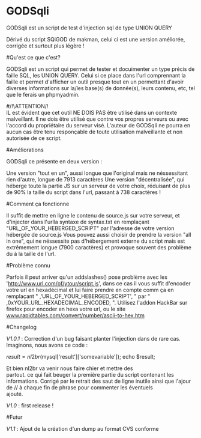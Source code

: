 # GODSqli
GODSqli est un script de test d'injection sql de type UNION QUERY

Dérivé du script SQiGOD de makman, celui ci est une version améliorée, corrigée et surtout plus légère !

#Qu'est ce que c'est?

GODSqli est un script qui permet de tester et docuimenter un type précis de faille SQL, les UNION QUERY.
Celui si ce place dans l'url comprennant la faille et permet d'afficher un outil presque tout en un permettant d'avoir diverses informations sur la/les base(s) de donnée(s), leurs contenu, etc, tel que le ferais un phpmyadmin.

#/!\ATTENTION/!\
IL est évident que cet outil NE DOIS PAS être utilisé dans un contexte malveillant. Il ne dois être utilisé que contre vos propres serveurs ou avec l'accord du propriétaire du serveur visé. L'auteur de GODSqli ne pourra en aucun cas être tenu responçable de toute utilisation malveillante et non autorisée de ce script.

#Améliorations 

GODSqli ce présente en deux version : 

  Une version "tout en un", aussi longue que l'original mais ne néssessitant rien d'autre, longue de 7913 caractères
  Une version "décentralisée", qui héberge toute la partie JS sur un serveur de votre choix, réduisant de plus de 90% la taille du script dans l'url, passant à 738 caractères !

#Comment ça fonctionne

Il suffit de mettre en ligne le contenu de source.js sur votre serveur, et d'injecter dans l'urlla syntaxe de syntax.txt en remplaçant "URL_OF_YOUR_HEBERGED_SCRIPT" par l'adresse de votre version hébergée de source.js
Vous pouvez aussi choisir de prendre la version "all in one", qui ne néssessite pas d'hébergement externe du script mais est extrêmement longue (7900 caractères) et provoque souvent des problème du à la taille de l'url.

#Problème connu

Parfois il peut arriver qu'un addslashes() pose problème avec les 'http://www.url.com/of/ytour/script.js', dans ce cas il vous suffit d'encoder votre url en hexadécimal et lui faire prendre en compte comm ça en remplaçant " ,'URL_OF_YOUR_HEBERGED_SCRIPT', " par " ,0xYOUR_URL_HEXADECIMAL_ENCODED, ".
Utilisez l'addon HackBar sur firefox pour encoder en hexa votre url, ou le site www.rapidtables.com/convert/number/ascii-to-hex.htm 

#Changelog

*V1.0.1* : Correction d'un bug faisant planter l'injection dans de rare cas. 
Imaginons, nous avons ce code : 

$result = nl2br($mysql['result']['somevariable']);
echo $result;

Et bien nl2br va venir nous faire chier et mettre des <br /> partout. ce qui fait beuger la première partie du script contenant les informations. Corrigé par le retrait des saut de ligne inutile ainsi que l'ajour de // à chaque fin de phrase pour commenter les éventuels <br /> ajouté.


*V1.0* : first release !

#Futur 

*V1.1* : 
Ajout de la création d'un dump au format CVS conforme
